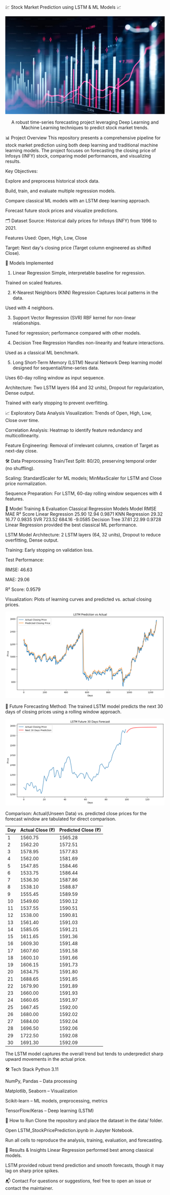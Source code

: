 💹 Stock Market Prediction using LSTM & ML Models 📈
<p align="center"> <img src="stockmarket.png" alt="Stock Market Prediction" /> </p> <p align="center"> A robust time-series forecasting project leveraging Deep Learning and Machine Learning techniques to predict stock market trends. </p>
📊 Project Overview
This repository presents a comprehensive pipeline for stock market prediction using both deep learning and traditional machine learning models. The project focuses on forecasting the closing price of Infosys (INFY) stock, comparing model performances, and visualizing results.

Key Objectives:

Explore and preprocess historical stock data.

Build, train, and evaluate multiple regression models.

Compare classical ML models with an LSTM deep learning approach.

Forecast future stock prices and visualize predictions.

🗂️ Dataset
Source: Historical daily prices for Infosys (INFY) from 1996 to 2021.

Features Used: Open, High, Low, Close

Target: Next day's closing price (Target column engineered as shifted Close).

🧠 Models Implemented
1. Linear Regression
Simple, interpretable baseline for regression.

Trained on scaled features.

2. K-Nearest Neighbors (KNN) Regression
Captures local patterns in the data.

Used with 4 neighbors.

3. Support Vector Regression (SVR)
RBF kernel for non-linear relationships.

Tuned for regression; performance compared with other models.

4. Decision Tree Regression
Handles non-linearity and feature interactions.

Used as a classical ML benchmark.

5. Long Short-Term Memory (LSTM) Neural Network
Deep learning model designed for sequential/time-series data.

Uses 60-day rolling window as input sequence.

Architecture: Two LSTM layers (64 and 32 units), Dropout for regularization, Dense output.

Trained with early stopping to prevent overfitting.

📈 Exploratory Data Analysis
Visualization: Trends of Open, High, Low, Close over time.

Correlation Analysis: Heatmap to identify feature redundancy and multicollinearity.

Feature Engineering: Removal of irrelevant columns, creation of Target as next-day close.

🛠️ Data Preprocessing
Train/Test Split: 80/20, preserving temporal order (no shuffling).

Scaling: StandardScaler for ML models; MinMaxScaler for LSTM and Close price normalization.

Sequence Preparation: For LSTM, 60-day rolling window sequences with 4 features.

🔧 Model Training & Evaluation
Classical Regression Models
Model	RMSE	MAE	R² Score
Linear Regression	25.90	12.94	0.9871
KNN Regression	29.32	16.77	0.9835
SVR	723.52	684.16	-9.0585
Decision Tree	37.61	22.99	0.9728
Linear Regression provided the best classical ML performance. 

LSTM Model
Architecture: 2 LSTM layers (64, 32 units), Dropout to reduce overfitting, Dense output.

Training: Early stopping on validation loss.

Test Performance:

RMSE: 46.63

MAE: 29.06

R² Score: 0.9579

Visualization: Plots of learning curves and predicted vs. actual closing prices.

<p align="center"> <img src="predictionVsActual.png" alt="Prediction Vs Actual" /> </p> <p align="center">

🔮 Future Forecasting
Method: The trained LSTM model predicts the next 30 days of closing prices using a rolling window approach.

<p align="center"> <img src="next30daysPrediction.png" alt="Stock Market Prediction" /> </p> <p align="center">

Comparison: Actual(Unseen Data) vs. predicted close prices for the forecast window are tabulated for direct comparison.

| Day | Actual Close (₹) | Predicted Close (₹) |
|-----|------------------|---------------------|
| 1   | 1560.75          | 1565.28             |
| 2   | 1562.20          | 1572.51             |
| 3   | 1578.95          | 1577.83             |
| 4   | 1562.00          | 1581.69             |
| 5   | 1547.85          | 1584.46             |
| 6   | 1533.75          | 1586.44             |
| 7   | 1536.30          | 1587.86             |
| 8   | 1538.10          | 1588.87             |
| 9   | 1555.45          | 1589.59             |
| 10  | 1549.60          | 1590.12             |
| 11  | 1537.55          | 1590.51             |
| 12  | 1538.00          | 1590.81             |
| 13  | 1561.40          | 1591.03             |
| 14  | 1585.05          | 1591.21             |
| 15  | 1611.65          | 1591.36             |
| 16  | 1609.30          | 1591.48             |
| 17  | 1607.60          | 1591.58             |
| 18  | 1600.10          | 1591.66             |
| 19  | 1606.15          | 1591.73             |
| 20  | 1634.75          | 1591.80             |
| 21  | 1688.65          | 1591.85             |
| 22  | 1679.90          | 1591.89             |
| 23  | 1660.00          | 1591.93             |
| 24  | 1660.65          | 1591.97             |
| 25  | 1667.45          | 1592.00             |
| 26  | 1680.00          | 1592.02             |
| 27  | 1684.00          | 1592.04             |
| 28  | 1696.50          | 1592.06             |
| 29  | 1722.50          | 1592.08             |
| 30  | 1691.30          | 1592.09             |

The LSTM model captures the overall trend but tends to underpredict sharp upward movements in the actual price.

🛠️ Tech Stack
Python 3.11

NumPy, Pandas – Data processing

Matplotlib, Seaborn – Visualization

Scikit-learn – ML models, preprocessing, metrics

TensorFlow/Keras – Deep learning (LSTM)

🚀 How to Run
Clone the repository and place the dataset in the data/ folder.

Open LSTM_StockPricePrediction.ipynb in Jupyter Notebook.

Run all cells to reproduce the analysis, training, evaluation, and forecasting.

📢 Results & Insights
Linear Regression performed best among classical models.

LSTM provided robust trend prediction and smooth forecasts, though it may lag on sharp price spikes.


📬 Contact
For questions or suggestions, feel free to open an issue or contact the maintainer.